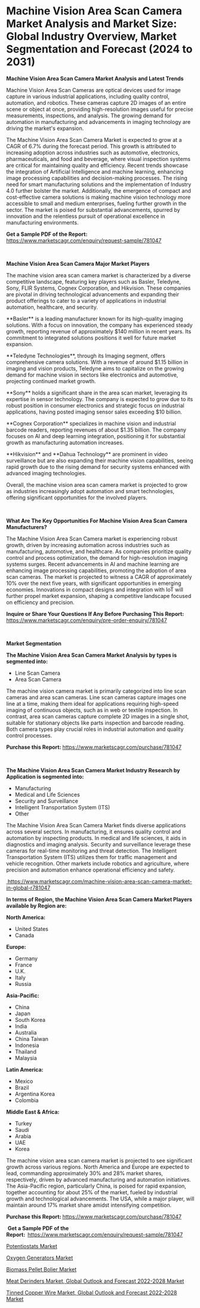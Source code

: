<p><h1>Machine Vision Area Scan Camera Market Analysis and Market Size: Global Industry Overview, Market Segmentation and Forecast (2024 to 2031)</h1></p><p><strong>Machine Vision Area Scan Camera Market Analysis and Latest Trends</strong></p>
<p><p>Machine Vision Area Scan Cameras are optical devices used for image capture in various industrial applications, including quality control, automation, and robotics. These cameras capture 2D images of an entire scene or object at once, providing high-resolution images useful for precise measurements, inspections, and analysis. The growing demand for automation in manufacturing and advancements in imaging technology are driving the market's expansion.</p><p>The Machine Vision Area Scan Camera Market is expected to grow at a CAGR of 6.7% during the forecast period. This growth is attributed to increasing adoption across industries such as automotive, electronics, pharmaceuticals, and food and beverage, where visual inspection systems are critical for maintaining quality and efficiency. Recent trends showcase the integration of Artificial Intelligence and machine learning, enhancing image processing capabilities and decision-making processes. The rising need for smart manufacturing solutions and the implementation of Industry 4.0 further bolster the market. Additionally, the emergence of compact and cost-effective camera solutions is making machine vision technology more accessible to small and medium enterprises, fueling further growth in the sector. The market is poised for substantial advancements, spurred by innovation and the relentless pursuit of operational excellence in manufacturing environments.</p></p>
<p><strong>Get a Sample PDF of the Report:&nbsp;</strong> <a href="https://www.marketscagr.com/enquiry/request-sample/781047?utm_campaign=1422&utm_medium=2&utm_source=Github&utm_content=ia&utm_term=15102024&utm_id=machine-vision-area-scan-camera">https://www.marketscagr.com/enquiry/request-sample/781047</a></p>
<p>&nbsp;</p>
<p><strong>Machine Vision Area Scan Camera Major Market Players</strong></p>
<p><p>The machine vision area scan camera market is characterized by a diverse competitive landscape, featuring key players such as Basler, Teledyne, Sony, FLIR Systems, Cognex Corporation, and Hikvision. These companies are pivotal in driving technological advancements and expanding their product offerings to cater to a variety of applications in industrial automation, healthcare, and security.</p><p>**Basler** is a leading manufacturer known for its high-quality imaging solutions. With a focus on innovation, the company has experienced steady growth, reporting revenue of approximately $140 million in recent years. Its commitment to integrated solutions positions it well for future market expansion.</p><p>**Teledyne Technologies**, through its Imaging segment, offers comprehensive camera solutions. With a revenue of around $1.15 billion in imaging and vision products, Teledyne aims to capitalize on the growing demand for machine vision in sectors like electronics and automotive, projecting continued market growth.</p><p>**Sony** holds a significant share in the area scan market, leveraging its expertise in sensor technology. The company is expected to grow due to its robust position in consumer electronics and strategic focus on industrial applications, having posted imaging sensor sales exceeding $10 billion.</p><p>**Cognex Corporation** specializes in machine vision and industrial barcode readers, reporting revenues of about $1.35 billion. The company focuses on AI and deep learning integration, positioning it for substantial growth as manufacturing automation increases.</p><p>**Hikvision** and **Dahua Technology** are prominent in video surveillance but are also expanding their machine vision capabilities, seeing rapid growth due to the rising demand for security systems enhanced with advanced imaging technologies.</p><p>Overall, the machine vision area scan camera market is projected to grow as industries increasingly adopt automation and smart technologies, offering significant opportunities for the involved players.</p></p>
<p>&nbsp;</p>
<p><strong>What Are The Key Opportunities For Machine Vision Area Scan Camera Manufacturers?</strong></p>
<p><p>The Machine Vision Area Scan Camera market is experiencing robust growth, driven by increasing automation across industries such as manufacturing, automotive, and healthcare. As companies prioritize quality control and process optimization, the demand for high-resolution imaging systems surges. Recent advancements in AI and machine learning are enhancing image processing capabilities, promoting the adoption of area scan cameras. The market is projected to witness a CAGR of approximately 10% over the next five years, with significant opportunities in emerging economies. Innovations in compact designs and integration with IoT will further propel market expansion, shaping a competitive landscape focused on efficiency and precision.</p></p>
<p><strong>Inquire or Share Your Questions If Any Before Purchasing This Report:</strong> <a href="https://www.marketscagr.com/enquiry/pre-order-enquiry/781047?utm_campaign=1422&utm_medium=2&utm_source=Github&utm_content=ia&utm_term=15102024&utm_id=machine-vision-area-scan-camera">https://www.marketscagr.com/enquiry/pre-order-enquiry/781047</a></p>
<p>&nbsp;</p>
<p><strong>Market Segmentation</strong></p>
<p><strong>The Machine Vision Area Scan Camera Market Analysis by types is segmented into:</strong></p>
<p><ul><li>Line Scan Camera</li><li>Area Scan Camera</li></ul></p>
<p><p>The machine vision camera market is primarily categorized into line scan cameras and area scan cameras. Line scan cameras capture images one line at a time, making them ideal for applications requiring high-speed imaging of continuous objects, such as in web or textile inspection. In contrast, area scan cameras capture complete 2D images in a single shot, suitable for stationary objects like parts inspection and barcode reading. Both camera types play crucial roles in industrial automation and quality control processes.</p></p>
<p><strong>Purchase this Report:&nbsp;</strong><a href="https://www.marketscagr.com/purchase/781047?utm_campaign=1422&utm_medium=2&utm_source=Github&utm_content=ia&utm_term=15102024&utm_id=machine-vision-area-scan-camera">https://www.marketscagr.com/purchase/781047</a></p>
<p>&nbsp;</p>
<p><strong>The Machine Vision Area Scan Camera Market Industry Research by Application is segmented into:</strong></p>
<p><ul><li>Manufacturing</li><li>Medical and Life Sciences</li><li>Security and Surveillance</li><li>Intelligent Transportation System (ITS)</li><li>Other</li></ul></p>
<p><p>The Machine Vision Area Scan Camera Market finds diverse applications across several sectors. In manufacturing, it ensures quality control and automation by inspecting products. In medical and life sciences, it aids in diagnostics and imaging analysis. Security and surveillance leverage these cameras for real-time monitoring and threat detection. The Intelligent Transportation System (ITS) utilizes them for traffic management and vehicle recognition. Other markets include robotics and agriculture, where precision and automation enhance operational efficiency and safety.</p></p>
<p><a href="https://www.marketscagr.com/machine-vision-area-scan-camera-market-in-global-r781047?utm_campaign=1422&utm_medium=2&utm_source=Github&utm_content=ia&utm_term=15102024&utm_id=machine-vision-area-scan-camera">&nbsp;https://www.marketscagr.com/machine-vision-area-scan-camera-market-in-global-r781047</a></p>
<p><strong>In terms of Region, the Machine Vision Area Scan Camera Market Players available by Region are:</strong></p>
<p>
    <p> <strong> North America: </strong>
        <ul>
            <li>United States</li>
            <li>Canada</li>
        </ul>
        </p> 
    <p> <strong> Europe: </strong>
        <ul>
            <li>Germany</li>
            <li>France</li>
            <li>U.K.</li>
            <li>Italy</li>
            <li>Russia</li>
        </ul>
        </p> 
    <p> <strong> Asia-Pacific: </strong>
        <ul>
            <li>China</li>
            <li>Japan</li>
            <li>South Korea</li>
            <li>India</li>
            <li>Australia</li>
            <li>China Taiwan</li>
            <li>Indonesia</li>
            <li>Thailand</li>
            <li>Malaysia</li>
        </ul>
        </p> 
    <p> <strong> Latin America: </strong>
        <ul>
            <li>Mexico</li>
            <li>Brazil</li>
            <li>Argentina Korea</li>
            <li>Colombia</li>
        </ul>
        </p> 
    <p> <strong> Middle East & Africa: </strong>
        <ul>
            <li>Turkey</li>
            <li>Saudi</li>
            <li>Arabia</li>
            <li>UAE</li>
            <li>Korea</li>
        </ul>
    </p>
    </p>
<p><p>The machine vision area scan camera market is projected to see significant growth across various regions. North America and Europe are expected to lead, commanding approximately 30% and 28% market shares, respectively, driven by advanced manufacturing and automation initiatives. The Asia-Pacific region, particularly China, is poised for rapid expansion, together accounting for about 25% of the market, fueled by industrial growth and technological advancements. The USA, while a major player, will maintain around 17% market share amidst intensifying competition.</p></p>
<p><strong>Purchase this Report: </strong><a href="https://www.marketscagr.com/purchase/781047?utm_campaign=1422&utm_medium=2&utm_source=Github&utm_content=ia&utm_term=15102024&utm_id=machine-vision-area-scan-camera">https://www.marketscagr.com/purchase/781047</a></p>
<p>&nbsp;<strong>Get a Sample PDF of the Report:&nbsp;&nbsp;</strong><a href="https://www.marketscagr.com/enquiry/request-sample/781047?utm_campaign=1422&utm_medium=2&utm_source=Github&utm_content=ia&utm_term=15102024&utm_id=machine-vision-area-scan-camera">https://www.marketscagr.com/enquiry/request-sample/781047</a></p>
<p><strong></strong></p>
<p><p><a href="https://issuu.com/reportprime-2/docs/potentiostats-market-size-2030.pptx_90d73d2aa2f62c?utm_campaign=1422&utm_medium=2&utm_source=Github&utm_content=ia&utm_term=15102024&utm_id=machine-vision-area-scan-camera">Potentiostats Market</a></p><p><a href="https://issuu.com/reportprime-2/docs/oxygen-generators-market-size-2030._defad6509528c0?utm_campaign=1422&utm_medium=2&utm_source=Github&utm_content=ia&utm_term=15102024&utm_id=machine-vision-area-scan-camera">Oxygen Generators Market</a></p><p><a href="https://github.com/wendisyqf/Market-Research-Report-List-1/blob/main/biomass-pellet-bolier-market.md?utm_campaign=1422&utm_medium=2&utm_source=Github&utm_content=ia&utm_term=15102024&utm_id=machine-vision-area-scan-camera">Biomass Pellet Bolier Market</a></p><p><a href="https://www.linkedin.com/pulse/meat-derinders-market-global-outlook-forecast-2022-2028-trends-3mhte?utm_campaign=1422&utm_medium=2&utm_source=Github&utm_content=ia&utm_term=15102024&utm_id=machine-vision-area-scan-camera">Meat Derinders Market, Global Outlook and Forecast 2022-2028 Market</a></p><p><a href="https://www.linkedin.com/pulse/tinned-copper-wire-market-global-outlook-forecast-2022-2028-trends-wwude?utm_campaign=1422&utm_medium=2&utm_source=Github&utm_content=ia&utm_term=15102024&utm_id=machine-vision-area-scan-camera">Tinned Copper Wire Market, Global Outlook and Forecast 2022-2028 Market</a></p></p>